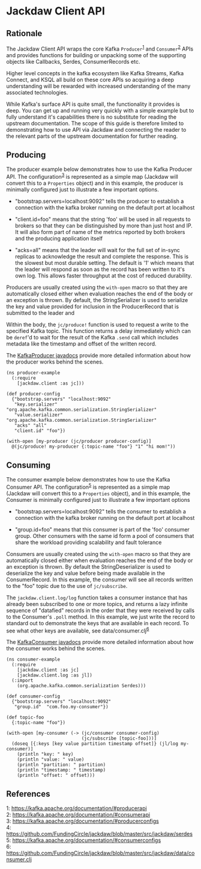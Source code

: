 # Jackdaw Client API

## Rationale

The Jackdaw Client API wraps the core Kafka `Producer`<sup>[1](#producerapi)</sup> and
`Consumer`<sup>[2](#consumerapi)</sup> APIs and provides functions for building or
unpacking some of the supporting objects like Callbacks, Serdes, ConsumerRecords etc.

Higher level concepts in the kafka ecosystem like Kafka Streams, Kafka Connect, and KSQL all
build on these core APIs so acquiring a deep understanding will be rewarded with increased
understanding of the many associated technologies.

While Kafka's surface API is quite small, the functionality it provides is deep. You
can get up and running very quickly with a simple example but to fully understand it's
capabilities there is no substitute for reading the upstream documentation. The
scope of this guide is therefore limited to demonstrating how to use API via Jackdaw
and connecting the reader to the relevant parts of the upstream documentation for
further reading.

## Producing

The producer example below demonstrates how to use the Kafka Producer API. The configuration<sup>[3](#producerconfig)</sup>
is represented as a simple map (Jackdaw will convert this to a `Properties` object) and in 
this example, the producer is minimally configured just to illustrate a few
important options.

 * "bootstrap.servers=localhost:9092" tells the producer to establish a connection with
   the kafka broker running on the default port at localhost

 * "client.id=foo" means that the string 'foo' will be used in all requests to brokers so
   that they can be distinguished by more than just host and IP. It will also form part of
   name of the metrics reported by both brokers and the producing application itself

 * "acks=all" means that the leader will wait for the full set of in-sync replicas to
   acknowledge the result and complete the response. This is the slowest but most durable
   setting. The default is '1' which means that the leader will respond as soon as the record
   has been written to it's own log. This allows faster throughput at the cost of reduced
   durability.

Producers are usually created using the `with-open` macro so that they are automatically
closed either when evaluation reaches the end of the body or an exception is thrown. By
default, the StringSerializer is used to serialize the key and value provided for inclusion
in the ProducerRecord that is submitted to the leader and

Within the body, the `jc/produce!` function is used to request a write to the specified
Kafka topic. This function returns a delay immediately which can be `deref`'d to wait
for the result of the Kafka `.send` call which includes metadata like the timestamp
and offset of the written record.

The [KafkaProducer javadocs](https://kafka.apache.org/20/javadoc/org/apache/kafka/clients/producer/KafkaProducer.html)
provide more detailed information about how the producer works behind the scenes.


```
(ns producer-example
  (:require
    [jackdaw.client :as jc]))

(def producer-config
  {"bootstrap.servers" "localhost:9092"
   "key.serializer" "org.apache.kafka.common.serialization.StringSerializer"
   "value.serializer" "org.apache.kafka.common.serialization.StringSerializer"
   "acks" "all"
   "client.id" "foo"})

(with-open [my-producer (jc/producer producer-config)]
  @(jc/produce! my-producer {:topic-name "foo"} "1" "hi mom!"))
```

## Consuming

The consumer example below demonstrates how to use the Kafka Consumer API. The configuration<sup>[5](#consumerconfig)</sup>
is represented as a simple map (Jackdaw will convert this to a `Properties` object), and in
this example, the Consumer is minimally configured just to illustrate a few important options

 * "bootstrap.servers=localhost:9092" tells the consumer to establish a connection with
   the kafka broker running on the default port at localhost

 * "group.id=foo" means that this consumer is part of the 'foo' consumer group. Other consumers
   with the same id form a pool of consumers that share the workload providing scalability and
   fault tolerance

Consumers are usually created using the `with-open` macro so that they are automatically
closed either when evaluation reaches the end of the body or an exception is thrown. By default
the StringDeserializer is used to deserialize the key and value before being made available
in the ConsumerRecord. In this example, the consumer will see all records written to the "foo"
topic due to the use of `jc/subscribe`.

The `jackdaw.client.log/log` function takes a consumer instance that has already been subscribed
to one or more topics, and returns a lazy infinite sequence of "datafied" records in the order
that they were received by calls to the Consumer's `.poll` method. In this example, we just
write the record to standard out to demonstrate the keys that are available in each record. To
see what other keys are available, see data/consumer.clj<sup>[6](#consumerdata)</sup>

The [KafkaConsumer javadocs](https://kafka.apache.org/20/javadoc/org/apache/kafka/clients/consumer/KafkaConsumer.html)
provide more detailed information about how the consumer works behind the scenes.

```
(ns consumer-example
  (:require
    [jackdaw.client :as jc]
    [jackdaw.client.log :as jl])
  (:import
    (org.apache.kafka.common.serialization Serdes)))

(def consumer-config
  {"bootstrap.servers" "localhost:9092"
   "group.id"  "com.foo.my-consumer"})

(def topic-foo
  {:topic-name "foo"})

(with-open [my-consumer (-> (jc/consumer consumer-config)
                            (jc/subscribe [topic-foo]))]
  (doseq [{:keys [key value partition timestamp offset]} (jl/log my-consumer)]
    (println "key: " key)
    (println "value: " value)
    (println "partition: " partition)
    (println "timestamp: " timestamp)
    (println "offset: " offset)))
```

## References

 <a name="producerapi">1</a>: https://kafka.apache.org/documentation/#producerapi <br />
 <a name="consumerapi">2</a>: https://kafka.apache.org/documentation/#consumerapi <br />
 <a name="producerconfig">3</a>: https://kafka.apache.org/documentation/#producerconfigs <br />
 <a name="serdesdirectory">4</a>: https://github.com/FundingCircle/jackdaw/blob/master/src/jackdaw/serdes <br />
 <a name="consumerconfig">5</a>: https://kafka.apache.org/documentation/#consumerconfigs <br />
 <a name="consumerdata">6</a>: https://github.com/FundingCircle/jackdaw/blob/master/src/jackdaw/data/consumer.clj
